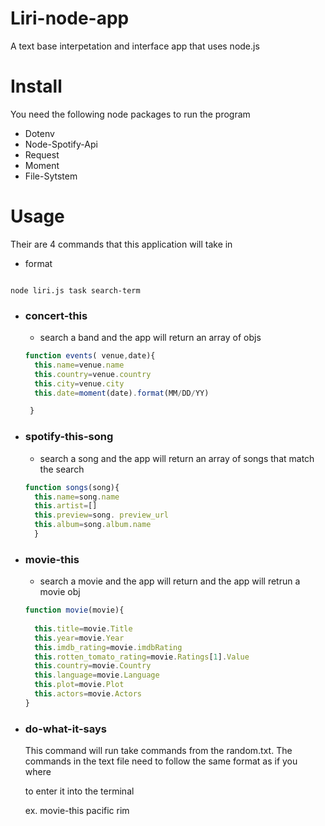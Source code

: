 # Liri-node-app

A text base interpetation and interface app that uses node.js 

# Install
You need the following node packages to run the program

+ Dotenv
+ Node-Spotify-Api
+ Request
+ Moment
+ File-Sytstem

# Usage
Their are 4 commands that this application will take in
+ format
```terminal

node liri.js task search-term

```

+ ### concert-this
  + search a band and the app will return an array of objs
  
  ``` javascript 
  function events( venue,date){
    this.name=venue.name
    this.country=venue.country
    this.city=venue.city
    this.date=moment(date).format(MM/DD/YY)

   }
  
  ```
+ ### spotify-this-song
  + search a song and the app will return an array of songs that match the search 
  
  ``` javascript 
  function songs(song){
    this.name=song.name
    this.artist=[]
    this.preview=song. preview_url
    this.album=song.album.name
    }
  ```
+ ### movie-this
  + search a movie and the app will return and the app will retrun a movie obj
  
  ``` javascript 
  function movie(movie){
    
    this.title=movie.Title
    this.year=movie.Year
    this.imdb_rating=movie.imdbRating
    this.rotten_tomato_rating=movie.Ratings[1].Value
    this.country=movie.Country
    this.language=movie.Language
    this.plot=movie.Plot
    this.actors=movie.Actors
  }

  ```

+ ### do-what-it-says
  This command will run take commands from the random.txt. The commands in the text file need to follow the same format as if you where 
  
  to enter it into the terminal
  
  ex. movie-this pacific rim
  
  


